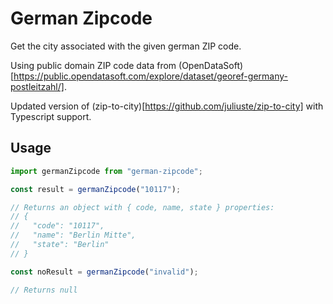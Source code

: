 # German Zipcode

Get the city associated with the given german ZIP code. 

Using public domain ZIP code data from (OpenDataSoft)[https://public.opendatasoft.com/explore/dataset/georef-germany-postleitzahl/].

Updated version of (zip-to-city)[https://github.com/juliuste/zip-to-city] with Typescript support.

## Usage

```typescript
import germanZipcode from "german-zipcode";

const result = germanZipcode("10117");

// Returns an object with { code, name, state } properties:
// {
//   "code": "10117",
//   "name": "Berlin Mitte",
//   "state": "Berlin"
// }

const noResult = germanZipcode("invalid");

// Returns null
```
